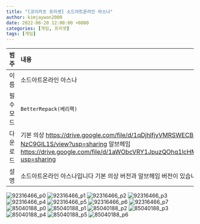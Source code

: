 ```yaml
---
title: "[코이카츠 프리셋] 소드아트온라인 아스나"
author: kimjaywon2000
date: 2022-06-20 12:00:00 +0800
categories: [게임, 프리셋]
tags: [게임]
---
```


| 범주             | 내용            |
|:----------------|:---------------|
| 이름             | 소드아트온라인 아스나  |
| 필수 모드         | `BetterRepack(베리팩)`       |
| 다운로드          | 기본 의상 <https://drive.google.com/file/d/1qDjhlfjyVMRSWECBOzPCb4-NzC9GIL1S/view?usp=sharing> 알브헤임 <https://drive.google.com/file/d/1aWObcVRY1JpuzQOhq1lcHMucD8SrRIA0/view?usp=sharing> |
| 설명             | 소드아트온라인 아스나입니다 기본 의상 버전과 알브헤임 버전이 있습니다   |

![92316466_p0](https://user-images.githubusercontent.com/76558033/174706461-d3fea5b6-6198-4e9d-856f-c2c2825b694d.png)
![92316466_p1](https://user-images.githubusercontent.com/76558033/174706467-7a168525-8004-42cb-a73c-32d1d3b92628.png)
![92316466_p2](https://user-images.githubusercontent.com/76558033/174706469-bef8791b-4cf9-41b5-a789-c8faa1e4910c.png)
![92316466_p3](https://user-images.githubusercontent.com/76558033/174706472-f1c939f2-3982-4707-bcf3-8e842ea8a15f.png)
![92316466_p4](https://user-images.githubusercontent.com/76558033/174706476-ed3ad7d2-e1ec-43ba-b9e1-bffcfd810a09.png)
![92316466_p5](https://user-images.githubusercontent.com/76558033/174706479-4ef764f7-f7dd-455a-99bd-5caad215c3ed.png)
![92316466_p6](https://user-images.githubusercontent.com/76558033/174706481-84e7753a-95b8-456d-aba2-86f8bb939d12.png)
![92316466_p7](https://user-images.githubusercontent.com/76558033/174706485-5c9b3f98-59e0-4df8-bce7-caf7221fe4bf.png)
![85040188_p0](https://user-images.githubusercontent.com/76558033/174706492-b925fa4c-dcb1-4bd2-992d-7d72a1c109e4.png)
![85040188_p1](https://user-images.githubusercontent.com/76558033/174706494-ff6029ae-9a48-4b8e-b3a3-24e457fcc8cf.png)
![85040188_p2](https://user-images.githubusercontent.com/76558033/174706498-e196f4ad-cdd4-409b-a2ea-32c2eb63450b.png)
![85040188_p3](https://user-images.githubusercontent.com/76558033/174706502-9908d8c6-776c-4d80-b5e5-e3f52c911472.png)
![85040188_p4](https://user-images.githubusercontent.com/76558033/174706504-aa615a7c-e0e0-484d-a7a5-e5d1a40a155a.png)
![85040188_p5](https://user-images.githubusercontent.com/76558033/174706506-ab2b749d-a67e-48de-9aaa-5ea592938c3c.png)
![85040188_p6](https://user-images.githubusercontent.com/76558033/174706509-7abbb331-d13b-4167-a9e6-5297b051b5b1.png)

